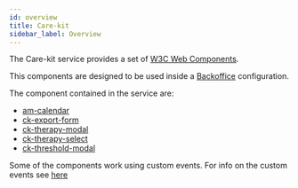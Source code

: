 ```yaml
---
id: overview
title: Care-kit
sidebar_label: Overview
---
```

The Care-kit service provides a set of [W3C Web Components](https://www.w3.org/TR/components-intro/).

This components are designed to be used inside a [Backoffice](../../business_suite/backoffice/overview) configuration. 

The component contained in the service are:

- [am-calendar](components/am-calendar.md)
- [ck-export-form](components/ck-form-export.md)
- [ck-therapy-modal](components/ck-therapy-modal.md)
- [ck-therapy-select](components/ck-therapy-select.md)
- [ck-threshold-modal](components/ck-threshold-modal.md)

Some of the components work using custom events. For info on the custom events see [here](events.md)
